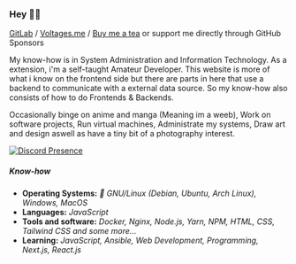 ### Hey 👋🏻

[GitLab](https://gitlab.com/v4ltages) / [Voltages.me](https://voltages.me) / [Buy me a tea](https://ko-fi.com/voltages) or support me directly through GitHub Sponsors

My know-how is in System Administration and Information Technology. As a extension, i'm a self-taught Amateur Developer. This website is more of what i know on the frontend side but there are parts in here that use a backend to communicate with a external data source. So my know-how also consists of how to do Frontends & Backends.

Occasionally binge on anime and manga (Meaning im a weeb), Work on software projects, Run virtual machines, Administrate my systems, Draw art and design aswell as have a tiny bit of a photography interest.

[![Discord Presence](https://lanyard-profile-readme.vercel.app/api/218972931701735424)](https://discord.com/users/218972931701735424)

##### Know-how
- **Operating Systems:** *🐧 GNU/Linux (Debian, Ubuntu, Arch Linux), Windows, MacOS*
- **Languages:** *JavaScript*
- **Tools and software:** *Docker, Nginx, Node.js, Yarn, NPM, HTML, CSS, Tailwind CSS and some more...*
- **Learning:** *JavaScript, Ansible, Web Development, Programming, Next.js, React.js*

<!--
**v4ltages/v4ltages** is a ✨ _special_ ✨ repository because its `README.md` (this file) appears on your GitHub profile.

Here are some ideas to get you started:

- 🔭 I’m currently working on ...
- 🌱 I’m currently learning ...
- 👯 I’m looking to collaborate on ...
- 🤔 I’m looking for help with ...
- 💬 Ask me about ...
- 📫 How to reach me: ...
- 😄 Pronouns: ...
- ⚡ Fun fact: ...
-->
